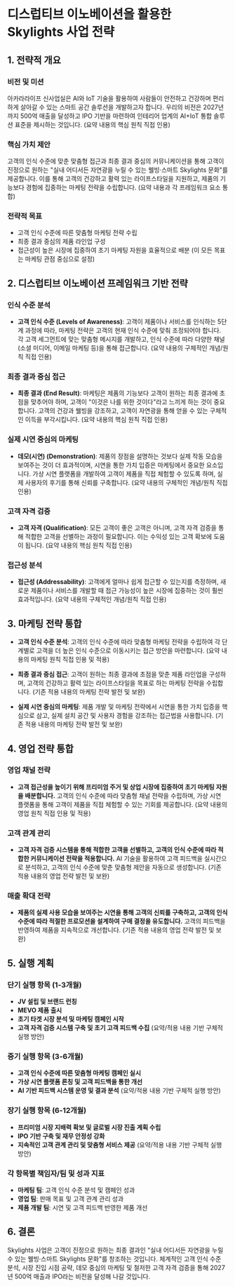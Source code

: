 # 디스럽티브 이노베이션을 활용한 Skylights 사업 전략

## 1. 전략적 개요

### 비전 및 미션
아카라라이프 신사업실은 AI와 IoT 기술을 활용하여 사람들이 안전하고 건강하며 편리하게 살아갈 수 있는 스마트 공간 솔루션을 개발하고자 합니다. 우리의 비전은 2027년까지 500억 매출을 달성하고 IPO 기반을 마련하여 인테리어 업계의 AI+IoT 통합 솔루션 표준을 제시하는 것입니다. (요약 내용의 핵심 원칙 직접 인용)

### 핵심 가치 제안
고객의 인식 수준에 맞춘 맞춤형 접근과 최종 결과 중심의 커뮤니케이션을 통해 고객이 진정으로 원하는 "실내 어디서든 자연광을 누릴 수 있는 웰빙·스마트 Skylights 문화"를 제공합니다. 이를 통해 고객의 건강하고 활력 있는 라이프스타일을 지원하고, 제품의 기능보다 경험에 집중하는 마케팅 전략을 수립합니다. (요약 내용과 각 프레임워크 요소 통합)

### 전략적 목표
- 고객 인식 수준에 따른 맞춤형 마케팅 전략 수립
- 최종 결과 중심의 제품 라인업 구성
- 접근성이 높은 시장에 집중하여 초기 마케팅 자원을 효율적으로 배분 (이 모든 목표는 마케팅 관점 중심으로 설정)

## 2. 디스럽티브 이노베이션 프레임워크 기반 전략

### 인식 수준 분석
- **고객 인식 수준 (Levels of Awareness)**: 고객이 제품이나 서비스를 인식하는 5단계 과정에 따라, 마케팅 전략은 고객의 현재 인식 수준에 맞춰 조정되어야 합니다. 각 고객 세그먼트에 맞는 맞춤형 메시지를 개발하고, 인식 수준에 따라 다양한 채널(소셜 미디어, 이메일 마케팅 등)을 통해 접근합니다. (요약 내용의 구체적인 개념/원칙 직접 인용)

### 최종 결과 중심 접근
- **최종 결과 (End Result)**: 마케팅은 제품의 기능보다 고객이 원하는 최종 결과에 초점을 맞추어야 하며, 고객이 "이것은 나를 위한 것이다"라고 느끼게 하는 것이 중요합니다. 고객의 건강과 웰빙을 강조하고, 고객이 자연광을 통해 얻을 수 있는 구체적인 이득을 부각시킵니다. (요약 내용의 핵심 원칙 직접 인용)

### 실제 시연 중심의 마케팅
- **데모(시연) (Demonstration)**: 제품의 장점을 설명하는 것보다 실제 작동 모습을 보여주는 것이 더 효과적이며, 시연을 통한 가치 입증은 마케팅에서 중요한 요소입니다. 가상 시연 플랫폼을 개발하여 고객이 제품을 직접 체험할 수 있도록 하며, 실제 사용자의 후기를 통해 신뢰를 구축합니다. (요약 내용의 구체적인 개념/원칙 직접 인용)

### 고객 자격 검증
- **고객 자격 (Qualification)**: 모든 고객이 좋은 고객은 아니며, 고객 자격 검증을 통해 적합한 고객을 선별하는 과정이 필요합니다. 이는 수익성 있는 고객 확보에 도움이 됩니다. (요약 내용의 핵심 원칙 직접 인용)

### 접근성 분석
- **접근성 (Addressability)**: 고객에게 얼마나 쉽게 접근할 수 있는지를 측정하며, 새로운 제품이나 서비스를 개발할 때 접근 가능성이 높은 시장에 집중하는 것이 훨씬 효과적입니다. (요약 내용의 구체적인 개념/원칙 직접 인용)

## 3. 마케팅 전략 통합

- **고객 인식 수준 분석**: 고객의 인식 수준에 따라 맞춤형 마케팅 전략을 수립하여 각 단계별로 고객을 더 높은 인식 수준으로 이동시키는 접근 방안을 마련합니다. (요약 내용의 마케팅 원칙 직접 인용 및 적용)

- **최종 결과 중심 접근**: 고객이 원하는 최종 결과에 초점을 맞춘 제품 라인업을 구성하며, 고객의 건강하고 활력 있는 라이프스타일을 목표로 하는 마케팅 전략을 수립합니다. (기존 적용 내용의 마케팅 전략 발전 및 보완)

- **실제 시연 중심의 마케팅**: 제품 개발 및 마케팅 전략에서 시연을 통한 가치 입증을 핵심으로 삼고, 실제 설치 공간 및 사용자 경험을 강조하는 접근법을 사용합니다. (기존 적용 내용의 마케팅 전략 발전 및 보완)

## 4. 영업 전략 통합

### 영업 채널 전략
- **고객 접근성을 높이기 위해 프리미엄 주거 및 상업 시장에 집중하여 초기 마케팅 자원을 배분합니다.** 고객의 인식 수준에 따라 맞춤형 채널 전략을 수립하며, 가상 시연 플랫폼을 통해 고객이 제품을 직접 체험할 수 있는 기회를 제공합니다. (요약 내용의 영업 원칙 직접 인용 및 적용)

### 고객 관계 관리
- **고객 자격 검증 시스템을 통해 적합한 고객을 선별하고, 고객의 인식 수준에 따라 적합한 커뮤니케이션 전략을 적용합니다.** AI 기술을 활용하여 고객 피드백을 실시간으로 분석하고, 고객의 인식 수준에 맞춘 맞춤형 제안을 자동으로 생성합니다. (기존 적용 내용의 영업 전략 발전 및 보완)

### 매출 확대 전략
- **제품의 실제 사용 모습을 보여주는 시연을 통해 고객의 신뢰를 구축하고, 고객의 인식 수준에 따라 적절한 프로모션을 설계하여 구매 결정을 유도합니다.** 고객의 피드백을 반영하여 제품을 지속적으로 개선합니다. (기존 적용 내용의 영업 전략 발전 및 보완)

## 5. 실행 계획

### 단기 실행 항목 (1-3개월)
- **JV 설립 및 브랜드 런칭**
- **MEVO 제품 출시**
- **초기 타겟 시장 분석 및 마케팅 캠페인 시작**
- **고객 자격 검증 시스템 구축 및 초기 고객 피드백 수집** (요약/적용 내용 기반 구체적 실행 방안)

### 중기 실행 항목 (3-6개월)
- **고객 인식 수준에 따른 맞춤형 마케팅 캠페인 실시**
- **가상 시연 플랫폼 론칭 및 고객 피드백을 통한 개선**
- **AI 기반 피드백 시스템 운영 및 결과 분석** (요약/적용 내용 기반 구체적 실행 방안)

### 장기 실행 항목 (6-12개월)
- **프리미엄 시장 지배력 확보 및 글로벌 시장 진출 계획 수립**
- **IPO 기반 구축 및 재무 안정성 강화**
- **지속적인 고객 관계 관리 및 맞춤형 서비스 제공** (요약/적용 내용 기반 구체적 실행 방안)

### 각 항목별 책임자/팀 및 성과 지표
- **마케팅 팀**: 고객 인식 수준 분석 및 캠페인 성과
- **영업 팀**: 판매 목표 및 고객 관계 관리 성과
- **제품 개발 팀**: 시연 및 고객 피드백 반영한 제품 개선

## 6. 결론
Skylights 사업은 고객이 진정으로 원하는 최종 결과인 "실내 어디서든 자연광을 누릴 수 있는 웰빙·스마트 Skylights 문화"를 창조하는 것입니다. 체계적인 고객 인식 수준 분석, 시장 진입 시점 공략, 데모 중심의 마케팅 및 철저한 고객 자격 검증을 통해 2027년 500억 매출과 IPO라는 비전을 달성해 나갈 것입니다.